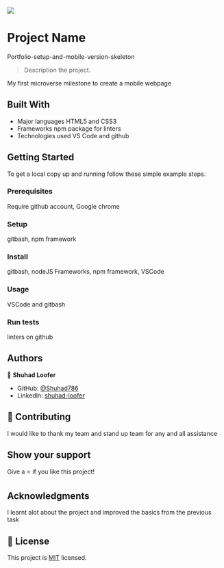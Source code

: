 ![](https://img.shields.io/badge/Microverse-blueviolet)

# Project Name
Portfolio-setup-and-mobile-version-skeleton

> Description the project.

My first microverse milestone to create a mobile webpage

## Built With

- Major languages
HTML5 and CSS3
- Frameworks
npm package for linters 
- Technologies used
VS Code and github

## Getting Started

To get a local copy up and running follow these simple example steps.

### Prerequisites
Require github account, Google chrome
### Setup
gitbash, npm framework
### Install
gitbash, nodeJS Frameworks, npm framework, VSCode
### Usage
VSCode and gitbash
### Run tests
linters on github

## Authors

👤 **Shuhad Loofer**

- GitHub: [@Shuhad786](https://github.com/Shuhad786) 
- LinkedIn: [shuhad-loofer](www.linkedin.com/in/shuhad-loofer)

## 🤝 Contributing

I would like to thank my team and stand up team for any and all assistance

## Show your support


Give a ⭐️ if you like this project!

## Acknowledgments

I learnt alot about the project and improved the basics from the previous task

## 📝 License

This project is [MIT](./MIT.md) licensed.